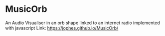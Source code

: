 # MusicOrb
An Audio Visualiser in an orb shape linked to an internet radio implemented with javascript
Link: https://jophes.github.io/MusicOrb/